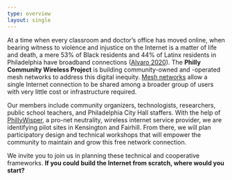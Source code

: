 ```yaml
---
type: overview
layout: single
---
```


At a time when every classroom and doctor’s office has moved online, when bearing witness to violence and injustice on the Internet is a matter of life and death, a mere 53% of Black residents and 44% of Latinx residents in Philadelphia have broadband connections ([Alvaro 2020](https://www.benton.org/headlines/toward-digital-inclusion-broadband-access-third-federal-reserve-district)). The **Philly Community Wireless Project** is building community-owned and -operated mesh networks to address this digital inequity. [Mesh networks](https://urbanomnibus.net/2019/10/building-the-peoples-internet/) allow a single Internet connection to be shared among a broader group of users with very little cost or infrastructure required.

Our members include community organizers, technologists, researchers, public school teachers, and Philadelphia City Hall staffers. With the help of [PhillyWisper](https://phillywisper.net/), a pro-net neutrality, wireless internet service provider, we are identifying pilot sites in Kensington and Fairhill. From there, we will plan participatory design and technical workshops that will empower the community to maintain and grow this free network connection.

We invite you to join us in planning these technical and cooperative frameworks. **If you could build the Internet from scratch, where would you start?**